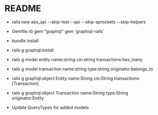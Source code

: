 # README

* rails new abs_api --skip-test --api --skip-sprockets --skip-helpers

* Gemfile.rb
	gem "graphql"
	gem 'graphiql-rails'

* bundle install

* rails g graphql:install

* rails g model entity name:string cin:string transactions:has_many
* rails g model transaction name:string type:string originator:belongs_to

* rails g graphql:object Entity name:String cin:String transactions:[Transaction]
* rails g graphql:object Transaction name:String type:String originator:Entity

* Update QueryTypes for added models